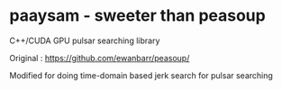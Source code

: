 paaysam - sweeter than peasoup
==========

C++/CUDA GPU pulsar searching library 

Original : https://github.com/ewanbarr/peasoup/

Modified for doing time-domain based jerk search for pulsar searching
